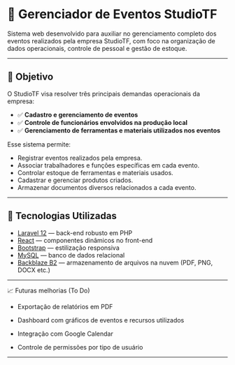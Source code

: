# 📅 Gerenciador de Eventos StudioTF

Sistema web desenvolvido para auxiliar no gerenciamento completo dos eventos realizados pela empresa StudioTF, com foco na organização de dados operacionais, controle de pessoal e gestão de estoque.

---

## 📌 Objetivo

O StudioTF visa resolver três principais demandas operacionais da empresa:

- ✅ **Cadastro e gerenciamento de eventos**  
- ✅ **Controle de funcionários envolvidos na produção local**
- ✅ **Gerenciamento de ferramentas e materiais utilizados nos eventos**

Esse sistema permite:
- Registrar eventos realizados pela empresa.
- Associar trabalhadores e funções específicas em cada evento.
- Controlar estoque de ferramentas e materiais usados.
- Cadastrar e gerenciar produtos criados.
- Armazenar documentos diversos relacionados a cada evento.

---

## 🚀 Tecnologias Utilizadas

- [Laravel 12](https://laravel.com/) — back-end robusto em PHP  
- [React](https://reactjs.org/) — componentes dinâmicos no front-end  
- [Bootstrap](https://getbootstrap.com/) — estilização responsiva  
- [MySQL](https://www.mysql.com/) — banco de dados relacional  
- [Backblaze B2](https://www.backblaze.com/b2/cloud-storage.html) — armazenamento de arquivos na nuvem (PDF, PNG, DOCX etc.)

---

📈 Futuras melhorias (To Do)

- Exportação de relatórios em PDF

- Dashboard com gráficos de eventos e recursos utilizados

- Integração com Google Calendar

- Controle de permissões por tipo de usuário

---
